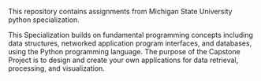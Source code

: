This repository contains assignments from Michigan State University python specialization.

This Specialization builds on fundamental programming concepts including data
structures, networked application program interfaces, and databases,
using the Python programming language.
The purpose of the Capstone Project is to design and create your own applications
for data retrieval, processing, and visualization.
